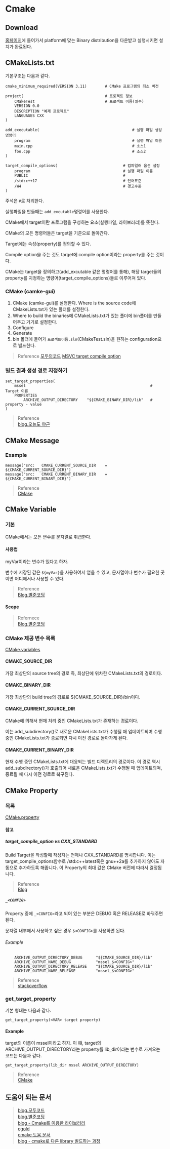 # Cmake

## Download

[홈페이지](https://cmake.org/download/)에 들어가서 platform에 맞는 Binary distribution을 다운받고 실행시키면 설치가 완료된다.

## CMakeLists.txt
기본구조는 다음과 같다.
```
cmake_minimum_required(VERSION 3.11)		# CMake 프로그램의 최소 버전

project(									# 프로젝트 정보
  	CMakeTest                       		# 프로젝트 이름(필수)
  	VERSION 0.0                     
  	DESCRIPTION "예제 프로젝트"      
  	LANGUAGES CXX
)

add_executable(											# 실행 파일 생성 명령어
  	program             								# 실행 파일 이름
  	main.cpp            								# 소스1
  	foo.cpp             								# 소스2  
) 

target_compile_options(								# 컴파일러 옵션 설정
  	program                 						# 실행 파일 이름
  	PUBLIC                  						#
  	/std:c++17              						# 언어표준
	/W4                   							# 경고수준
)
```

주석은 `#`로 처리한다.

실행파일을 만들때는 `add_excutable`명렁어를 사용한다.

CMake에서 target이란 프로그램을 구성하는 요소(실행파일, 라이브러리)를 뜻한다.

CMake의 모든 명령어들은 target을 기준으로 돌아간다.

Target에는 속성(property)를 정의할 수 있다.

Compile option을 주는 것도 target에 compile option이라는 property를 주는 것이다.

CMake는 target을 정의하고(add_excutable 같은 명령어를 통해), 해당 target들의 property를 지정하는 명령어(target_compile_options)들로 이루어져 있다.


### CMake (camke-gui)
1. CMake (camke-gui)를 실행한다.
Where is the source code에 CMakeLists.txt가 있는 폴더를 설정한다.
2. Where to build the binaries에 CMakeLists.txt가 있는 폴더에 bin폴더를 만들어주고 거기로 설정한다.
3. Configure 
4. Generate
5. bin 폴더에 들어가 `프로젝트이름.sln`(CMakeTest.sln)을 원하는 configuration으로 빌드한다.


> Reference
> [모두의코드](https://modoocode.com/332)
> [MSVC target compile option](https://learn.microsoft.com/ko-kr/cpp/build/reference/compiler-options-listed-by-category?view=msvc-170)

### 빌드 결과 생성 경로 지정하기

```
set_target_properties(
	mssel														# Target 이름
	PROPERTIES
		ARCHIVE_OUTPUT_DIRECTORY	"${CMAKE_BINARY_DIR}/lib"	# property - value
)
```
> Reference  
> [blog.오늘도 야근](https://tttsss77.tistory.com/80)

## CMake Message

### Example
```
message("src:	CMAKE_CURRENT_SOURCE_DIR	= ${CMAKE_CURRENT_SOURCE_DIR}")
message("src:	CMAKE_CURRENT_BINARY_DIR	= ${CMAKE_CURRENT_BINARY_DIR}")
```

> Reference  
[CMake](https://cmake.org/cmake/help/latest/command/message.html)


## CMake Variable

### 기본
CMake에서는 모든 변수를 문자열로 취급한다. 

#### 사용법
myVar이라는 변수가 있다고 하자.

변수에 저장된 값은 `${myVar}`을 사용하여서 얻을 수 있고, 문자열이나 변수가 필요한 곳이면 어디에서나 사용할 수 있다.

> Reference  
> [Blog.별준코딩](https://junstar92.tistory.com/206)

#### Scope

> Refernece  
> [Blog.별준코딩](https://junstar92.tistory.com/211)

### CMake 제공 변수 목록
[CMake.variables](https://cmake.org/cmake/help/latest/manual/cmake-variables.7.html?)

#### CMAKE_SOURCE_DIR 
가장 최상단의 source tree의 경로 즉, 최상단에 위차한 CMakeLists.txt의 경로이다.

#### CMAKE_BINARY_DIR 
가장 최상단의 build tree의 경로로 ${CMAKE_SOURCE_DIR}/bin이다.

#### CMAKE_CURRENT_SOURCE_DIR 
CMake에 의해서 현재 처리 중인 CMakeLists.txt가 존재하는 경로이다. 

이는 add_subdirectory()로 새로운 CMakeLists.txt가 수행될 때 업데이트되며 수행 중인 CMakeLists.txt가 종료되면 다시 이전 경로로 돌아가게 된다.

#### CMAKE_CURRENT_BINARY_DIR 
현재 수행 중인 CMakeLists.txt에 대응되는 빌드 디렉토리의 경로이다. 이 경로 역시 add_subdirectory()가 호출되어 새로운 CMakeLists.txt가 수행될 때 업데이트되며, 종료될 때 다시 이전 경로로 복구된다.

## CMake Property
### 목록
[CMake.property](https://cmake.org/cmake/help/latest/manual/cmake-properties.7.html?)

#### 참고
##### target_compile_option vs CXX_STANDARD
Build Target을 작성할때 작성자는 언제나 CXX_STANDARD를 명시합니다. 이는 target_compile_options함수로 /std:c++latest혹은 gnu++2a를 추가하지 않아도 자동으로 추가하도록 해줍니다. 이 Property의 최대 값은 CMake 버전에 따라서 결정됩니다.

> Reference  
> [Blog](https://gist.github.com/luncliff/6e2d4eb7ca29a0afd5b592f72b80cb5c)

##### `_<CONFIG>`
Property 중에 `_<CONFIG>`라고 되어 있는 부분은 DEBUG 혹은 RELEASE로 바꿔주면 된다.

문자열 내부에서 사용하고 싶은 경우 `$<CONFIG>`를 사용하면 된다.

###### Example
```
	ARCHIVE_OUTPUT_DIRECTORY_DEBUG		"${CMAKE_SOURCE_DIR}/lib"
	ARCHIVE_OUTPUT_NAME_DEBUG			"mssel_$<CONFIG>"
	ARCHIVE_OUTPUT_DIRECTORY_RELEASE	"${CMAKE_SOURCE_DIR}/lib"
	ARCHIVE_OUTPUT_NAME_RELEASE			"mssel_$<CONFIG>"
```

> Reference  
> [stackoverflow](https://stackoverflow.com/questions/68920524/cmake-library-outdir)

### get_target_property
기본 형태는 다음과 같다.
```
get_target_property(<VAR> target property)
```



#### Example
target의 이름이 mssel이라고 하자.
이 떄, target의 ARCHIVE_OUTPUT_DIRECTORY라는 property를 lib_dir이라는 변수로 가져오는 코드는 다음과 같다.
```
get_target_property(lib_dir mssel ARCHIVE_OUTPUT_DIRECTORY)
```

> Reference  
> [CMake](https://cmake.org/cmake/help/latest/command/get_target_property.html)


## 도움이 되는 문서
> [blog.모두코드](https://modoocode.com/332)  
> [blog.별준코딩](https://junstar92.tistory.com/category/CMake?page=1)  
> [blog - Cmake를 이용한 라이브러리](https://tttsss77.tistory.com/219)  
> [cgold](https://cgold.readthedocs.io/en/latest/overview/cmake-can.html)  
> [cmake 도움 문서](https://gist.github.com/luncliff/6e2d4eb7ca29a0afd5b592f72b80cb5c?permalink_comment_id=2831356)  
> [blog - cmake로 다른 library 빌드하는 과정](https://luckygg.tistory.com/376)  
